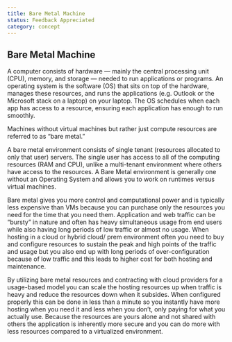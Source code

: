 ```yaml
---
title: Bare Metal Machine
status: Feedback Appreciated
category: concept
---
```

## Bare Metal Machine

A computer consists of hardware — mainly the central processing unit (CPU), memory, and storage — needed to run applications or programs. An operating system is the software (OS) that sits on top of the hardware, manages these resources, and runs the applications (e.g. Outlook or the Microsoft stack on a laptop) on your laptop. The OS schedules when each app has access to a resource, ensuring each application has enough to run smoothly. 

Machines without virtual machines but rather just compute resources are referred to as “bare metal.”

A bare metal environment consists of single tenant (resources allocated to only that user) servers. The single user has access to all of the computing resources (RAM and CPU), unlike a multi-tenant environment where others have access to the resources.  A Bare Metal environment is generally one without an Operating System and allows you to work on runtimes versus virtual machines.

Bare metal gives you more control and computational power and is typically less expensive than VMs because you can purchase only the resources you need for the time that you need them. Application and web traffic can be “bursty” in nature  and often has heavy simultaneous usage from end users while also having long periods of low traffic or almost no usage.  When hosting in a cloud or hybrid cloud/ prem environment often you need to buy and configure resources to sustain the peak and high points of the traffic and usage but you also end up with long periods of over-configuration because of low traffic and this leads to higher cost for both hosting and maintenance.  

By utilizing bare metal resources and contracting with cloud providers for a usage-based model you can scale the hosting resources up when traffic is heavy and reduce the resources down when it subsides. When configured properly this can be done in less than a minute so you instantly have more hosting when you need it and less when you don’t, only paying for what you actually use.  Because the resources are yours alone and not shared with others the application is inherently more secure and you can do more with less resources compared to a virtualized environment.

